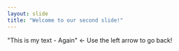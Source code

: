 ```yaml
---
layout: slide
title: "Welcome to our second slide!"
---
```

"This is my text - Again"
<- Use the left arrow to go back!
